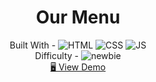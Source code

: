 <h1 align="center">Our Menu</h1>

<!-- <div align="center">
  <img src="https://gpx.ge/js/img/raw/1015_carousel.gif" alt="" />
</div> -->

  <div align="center">
    Built With - <img src="https://img.shields.io/badge/-HTML-6abecd" alt="HTML" />
  <img src="https://img.shields.io/badge/-CSS-3e54a3" alt="CSS" />
  <img src="https://img.shields.io/badge/-JS-cf6390" alt="JS" />
 
  
  <br/>
    Difficulty - <img src="https://img.shields.io/badge/%201%20-newbie-white?labelColor=6abecd" alt="newbie" />
  <br/>
  <a href="https://gpx.ge/jsvanilla/_" target="_blank">🖥️ View Demo</a>
    

  </div>


<!-- https://img.shields.io/badge/-API-aad742 -->

<!-- %201%20-newbie-white?labelColor=6abecd -->
<!-- %202%20-junior-white?labelColor=aad742 -->
<!-- %203%20-intermediate-white?labelColor=f1b604 -->
<!-- %204%20-advanced-white?labelColor=bf4605 -->
